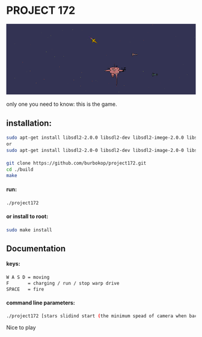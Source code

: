 

# PROJECT 172


![alt text](https://github.com/burbokop/project172/blob/master/rewiev.png)


only one you need to know: this is the game.

## installation:
```bash
sudo apt-get install libsdl2-2.0.0 libsdl2-dev libsdl2-imege-2.0.0 libsdl2-imege-dev libsdl2-ttf-2.0.0 libsdl2-ttf-dev libsdl2-gfx-1.0.0 libsdl2-gfx-dev libsdl2-mixer-2.0.0 libsdl2-mixer-dev libjsoncpp1 libjsoncpp-dev
or
sudo apt-get install libsdl2-2.0-0 libsdl2-dev libsdl2-image-2.0-0 libsdl2-image-dev libsdl2-ttf-2.0-0 libsdl2-ttf-dev libsdl2-gfx-1.0-0 libsdl2-gfx-dev libsdl2-mixer-2.0-0 libsdl2-mixer-dev libjsoncpp1 libjsoncpp-dev

git clone https://github.com/burbokop/project172.git
cd ./build
make
```


#### run:
```bash
./project172
```

#### or install to root:
```bash
sudo make install
```


## Documentation

#### keys:
```
W A S D = moving
F       = charging / run / stop warp drive
SPACE   = fire
```

#### command line parameters:
```bash
./project172 [stars slidind start (the minimum spead of camera when background unables special effect) default = 12 pixel/tick]
```
Nice to play
